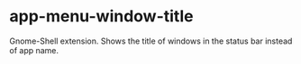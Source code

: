 app-menu-window-title
=====================

Gnome-Shell extension. Shows the title of windows in the status bar instead of app name.
